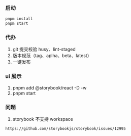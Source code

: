 ### 启动

```bash shell
pnpm install
pnpm start
```

### 代办

1. git 提交校验 husy、lint-staged
2. 版本规范（tag、aplha、beta、latest）
3. 一键发布

### ui 展示

1. pnpm add @storybook/react -D -w
2. pnpm start

### 问题

1. storybook 不支持 workspace

```
https://github.com/storybookjs/storybook/issues/12995

```
